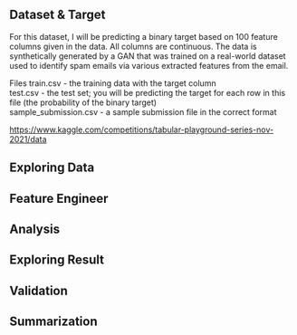 ## Dataset & Target

For this dataset, I will be predicting a binary target based on 100 feature columns given in the data. All columns are continuous. The data is synthetically generated by a GAN that was trained on a real-world dataset used to identify spam emails via various extracted features from the email.

Files
train.csv - the training data with the target column<br/>
test.csv - the test set; you will be predicting the target for each row in this file (the probability of the binary target)<br/>
sample_submission.csv - a sample submission file in the correct format<br/>

https://www.kaggle.com/competitions/tabular-playground-series-nov-2021/data

## Exploring Data

## Feature Engineer

## Analysis

## Exploring Result

## Validation

## Summarization
